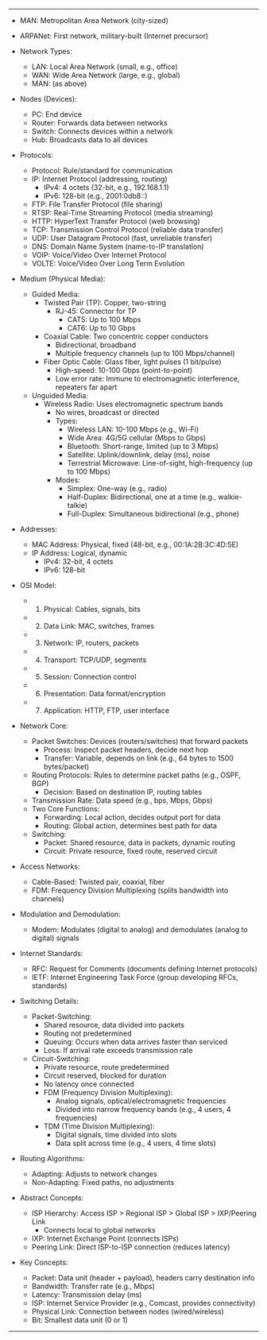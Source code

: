 
---

- MAN: Metropolitan Area Network (city-sized)  
- ARPANet: First network, military-built (Internet precursor)  

- Network Types:  
  - LAN: Local Area Network (small, e.g., office)  
  - WAN: Wide Area Network (large, e.g., global)  
  - MAN: (as above)  

- Nodes (Devices):  
  - PC: End device  
  - Router: Forwards data between networks  
  - Switch: Connects devices within a network  
  - Hub: Broadcasts data to all devices  

- Protocols:  
  - Protocol: Rule/standard for communication  
  - IP: Internet Protocol (addressing, routing)  
    - IPv4: 4 octets (32-bit, e.g., 192.168.1.1)  
    - IPv6: 128-bit (e.g., 2001:0db8::)  
  - FTP: File Transfer Protocol (file sharing)  
  - RTSP: Real-Time Streaming Protocol (media streaming)  
  - HTTP: HyperText Transfer Protocol (web browsing)  
  - TCP: Transmission Control Protocol (reliable data transfer)  
  - UDP: User Datagram Protocol (fast, unreliable transfer)  
  - DNS: Domain Name System (name-to-IP translation)  
  - VOIP: Voice/Video Over Internet Protocol  
  - VOLTE: Voice/Video Over Long Term Evolution  

- Medium (Physical Media):  
  - Guided Media:  
    - Twisted Pair (TP): Copper, two-string  
      - RJ-45: Connector for TP  
        - CAT5: Up to 100 Mbps  
        - CAT6: Up to 10 Gbps  
    - Coaxial Cable: Two concentric copper conductors  
      - Bidirectional, broadband  
      - Multiple frequency channels (up to 100 Mbps/channel)  
    - Fiber Optic Cable: Glass fiber, light pulses (1 bit/pulse)  
      - High-speed: 10-100 Gbps (point-to-point)  
      - Low error rate: Immune to electromagnetic interference, repeaters far apart  
  - Unguided Media:  
    - Wireless Radio: Uses electromagnetic spectrum bands  
      - No wires, broadcast or directed  
      - Types:  
        - Wireless LAN: 10-100 Mbps (e.g., Wi-Fi)  
        - Wide Area: 4G/5G cellular (Mbps to Gbps)  
        - Bluetooth: Short-range, limited (up to 3 Mbps)  
        - Satellite: Uplink/downlink, delay (ms), noise  
        - Terrestrial Microwave: Line-of-sight, high-frequency (up to 100 Mbps)  
      - Modes:  
        - Simplex: One-way (e.g., radio)  
        - Half-Duplex: Bidirectional, one at a time (e.g., walkie-talkie)  
        - Full-Duplex: Simultaneous bidirectional (e.g., phone)  

- Addresses:  
  - MAC Address: Physical, fixed (48-bit, e.g., 00:1A:2B:3C:4D:5E)  
  - IP Address: Logical, dynamic  
    - IPv4: 32-bit, 4 octets  
    - IPv6: 128-bit  

- OSI Model:  
  - 1. Physical: Cables, signals, bits  
  - 2. Data Link: MAC, switches, frames  
  - 3. Network: IP, routers, packets  
  - 4. Transport: TCP/UDP, segments  
  - 5. Session: Connection control  
  - 6. Presentation: Data format/encryption  
  - 7. Application: HTTP, FTP, user interface  

- Network Core:  
  - Packet Switches: Devices (routers/switches) that forward packets  
    - Process: Inspect packet headers, decide next hop  
    - Transfer: Variable, depends on link (e.g., 64 bytes to 1500 bytes/packet)  
  - Routing Protocols: Rules to determine packet paths (e.g., OSPF, BGP)  
    - Decision: Based on destination IP, routing tables  
  - Transmission Rate: Data speed (e.g., bps, Mbps, Gbps)  
  - Two Core Functions:  
    - Forwarding: Local action, decides output port for data  
    - Routing: Global action, determines best path for data  
  - Switching:  
    - Packet: Shared resource, data in packets, dynamic routing  
    - Circuit: Private resource, fixed route, reserved circuit  

- Access Networks:  
  - Cable-Based: Twisted pair, coaxial, fiber  
  - FDM: Frequency Division Multiplexing (splits bandwidth into channels)  

- Modulation and Demodulation:  
  - Modem: Modulates (digital to analog) and demodulates (analog to digital) signals  

- Internet Standards:  
  - RFC: Request for Comments (documents defining Internet protocols)  
  - IETF: Internet Engineering Task Force (group developing RFCs, standards)  

- Switching Details:  
  - Packet-Switching:  
    - Shared resource, data divided into packets  
    - Routing not predetermined  
    - Queuing: Occurs when data arrives faster than serviced  
    - Loss: If arrival rate exceeds transmission rate  
  - Circuit-Switching:  
    - Private resource, route predetermined  
    - Circuit reserved, blocked for duration  
    - No latency once connected  
    - FDM (Frequency Division Multiplexing):  
      - Analog signals, optical/electromagnetic frequencies  
      - Divided into narrow frequency bands (e.g., 4 users, 4 frequencies)  
    - TDM (Time Division Multiplexing):  
      - Digital signals, time divided into slots  
      - Data split across time (e.g., 4 users, 4 time slots)  

- Routing Algorithms:  
  - Adapting: Adjusts to network changes  
  - Non-Adapting: Fixed paths, no adjustments  

- Abstract Concepts:  
  - ISP Hierarchy: Access ISP > Regional ISP > Global ISP > IXP/Peering Link  
    - Connects local to global networks  
  - IXP: Internet Exchange Point (connects ISPs)  
  - Peering Link: Direct ISP-to-ISP connection (reduces latency)  

- Key Concepts:  
  - Packet: Data unit (header + payload), headers carry destination info  
  - Bandwidth: Transfer rate (e.g., Mbps)  
  - Latency: Transmission delay (ms)  
  - ISP: Internet Service Provider (e.g., Comcast, provides connectivity)  
  - Physical Link: Connection between nodes (wired/wireless)  
  - Bit: Smallest data unit (0 or 1)  

---